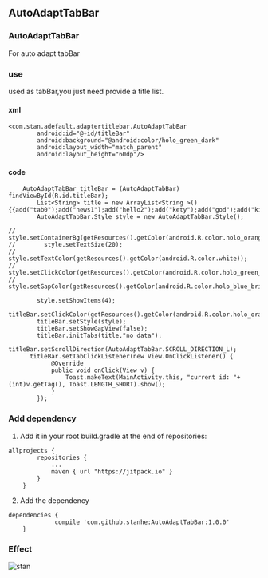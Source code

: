 ## AutoAdaptTabBar

### AutoAdaptTabBar

For auto adapt tabBar

### use

used as tabBar,you just need provide a title list.
#### xml
```
<com.stan.adefault.adaptertitlebar.AutoAdaptTabBar
        android:id="@+id/titleBar"
        android:background="@android:color/holo_green_dark"
        android:layout_width="match_parent"
        android:layout_height="60dp"/>
```	
#### code
```
   	AutoAdaptTabBar titleBar = (AutoAdaptTabBar) findViewById(R.id.titleBar);
        List<String> title = new ArrayList<String >(){{add("tab0");add("news1");add("hello2");add("kety");add("god");add("killing");}};
        AutoAdaptTabBar.Style style = new AutoAdaptTabBar.Style();

//        style.setContainerBg(getResources().getColor(android.R.color.holo_orange_light));
//        style.setTextSize(20);
//        style.setTextColor(getResources().getColor(android.R.color.white));
//        style.setClickColor(getResources().getColor(android.R.color.holo_green_light));
//        style.setGapColor(getResources().getColor(android.R.color.holo_blue_bright));

        style.setShowItems(4);
        titleBar.setClickColor(getResources().getColor(android.R.color.holo_orange_light));
        titleBar.setStyle(style);
        titleBar.setShowGapView(false);
        titleBar.initTabs(title,"no data");
        titleBar.setScrollDirection(AutoAdaptTabBar.SCROLL_DIRECTION_L);
	  titleBar.setTabClickListener(new View.OnClickListener() {
            @Override
            public void onClick(View v) {
                Toast.makeText(MainActivity.this, "current id: "+(int)v.getTag(), Toast.LENGTH_SHORT).show();
            }
        });
```
### Add dependency

1. Add it in your root build.gradle at the end of repositories:
```
allprojects {
		repositories {
			...
			maven { url "https://jitpack.io" }
		}
	}
```
2. Add the dependency

```
dependencies {
	         compile 'com.github.stanhe:AutoAdaptTabBar:1.0.0'
	}
 ```
### Effect
![stan](http://oanvj2lsv.bkt.clouddn.com/image/git/share/sharegit.png)
